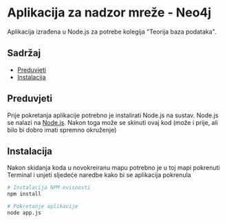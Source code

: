 # Aplikacija za nadzor mreže - Neo4j
Aplikacija izrađena u Node.js za potrebe kolegija "Teorija baza podataka".

## Sadržaj
- [Preduvjeti](#Preduvjeti)
- [Instalacija](#Instalacija)


## Preduvjeti

Prije pokretanja aplikacije potrebno je instalirati Node.js na sustav. Node.js se nalazi na [Node.js](https://nodejs.org/en).
Nakon toga može se skinuti ovaj kod (može i prije, ali bilo bi dobro imati spremno okruženje)

## Instalacija

Nakon skidanja koda u novokreiranu mapu potrebno je u toj mapi pokrenuti Terminal i unjeti sljedeće naredbe kako bi se aplikacija pokrenula

```bash
# Instalacija NPM ovisnosti
npm install
```


```bash
# Pokretanje aplikacije
node app.js
```
